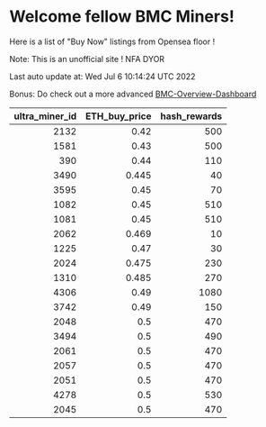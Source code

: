 # Welcome fellow BMC Miners!
Here is a list of "Buy Now" listings from Opensea floor !

Note: This is an unofficial site ! NFA DYOR

Last auto update at: Wed Jul  6 10:14:24 UTC 2022

Bonus: Do check out a more advanced [BMC-Overview-Dashboard](https://dune.com/defifunk/BMC-Overview-Dashboard)


|   ultra_miner_id |   ETH_buy_price |   hash_rewards |
|-----------------:|----------------:|---------------:|
|             2132 |           0.42  |            500 |
|             1581 |           0.43  |            500 |
|              390 |           0.44  |            110 |
|             3490 |           0.445 |             40 |
|             3595 |           0.45  |             70 |
|             1082 |           0.45  |            510 |
|             1081 |           0.45  |            510 |
|             2062 |           0.469 |             10 |
|             1225 |           0.47  |             30 |
|             2024 |           0.475 |            230 |
|             1310 |           0.485 |            270 |
|             4306 |           0.49  |           1080 |
|             3742 |           0.49  |            150 |
|             2048 |           0.5   |            470 |
|             3494 |           0.5   |            490 |
|             2061 |           0.5   |            470 |
|             2057 |           0.5   |            470 |
|             2051 |           0.5   |            470 |
|             4278 |           0.5   |            530 |
|             2045 |           0.5   |            470 |